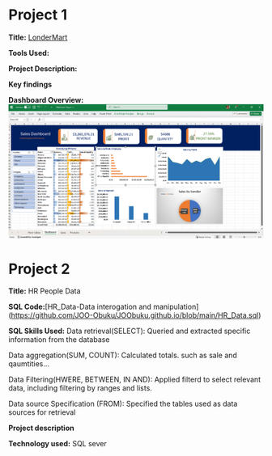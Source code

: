 # Project 1

**Title:** [LonderMart](LondonMart.xlsx)

**Tools Used:**

**Project Description:**

**Key findings**

**Dashboard Overview:**
![LonderMart](LonderMart.png)

# Project 2

**Title:** HR People Data

**SQL Code:**[HR_Data-Data interogation and manipulation] (https://github.com/JOO-Obuku/JOObuku.github.io/blob/main/HR_Data.sql)

**SQL Skills Used:**
Data retrieval(SELECT): Queried and extracted specific information from the database

Data aggregation(SUM, COUNT): Calculated totals. such as sale and qaumtities...

Data Filtering(HWERE, BETWEEN, IN AND): Applied filterd to select relevant data, including filtering by ranges and lists.

Data source Specification (FROM): Specified the tables used as data sources for retrieval

**Project description**

**Technology used:** SQL sever


